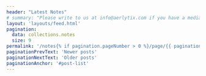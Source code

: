 ```yaml
---
header: "Latest Notes"
# summary: "Please write to us at info@aerlytix.com if you have a media enquiries. We'll do our best to get back to you as soon as possible."
layout: 'layouts/feed.html'
pagination:
  data: collections.notes
  size: 9
permalink: '/notes{% if pagination.pageNumber > 0 %}/page/{{ pagination.pageNumber }}{% endif %}/index.html'
paginationPrevText: 'Newer posts'
paginationNextText: 'Older posts'
paginationAnchor: '#post-list'
---
```

